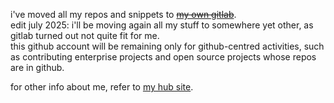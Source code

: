 i've moved all my repos and snippets to ~~[my own gitlab](about:blank)~~.  
edit july 2025: i'll be moving again all my stuff to somewhere yet other, as gitlab turned out not quite fit for me.  
this github account will be remaining only for github-centred activities, such as contributing enterprise projects and open source projects whose repos are in github.

for other info about me, refer to [my hub site](https://who.miyaco.me).
